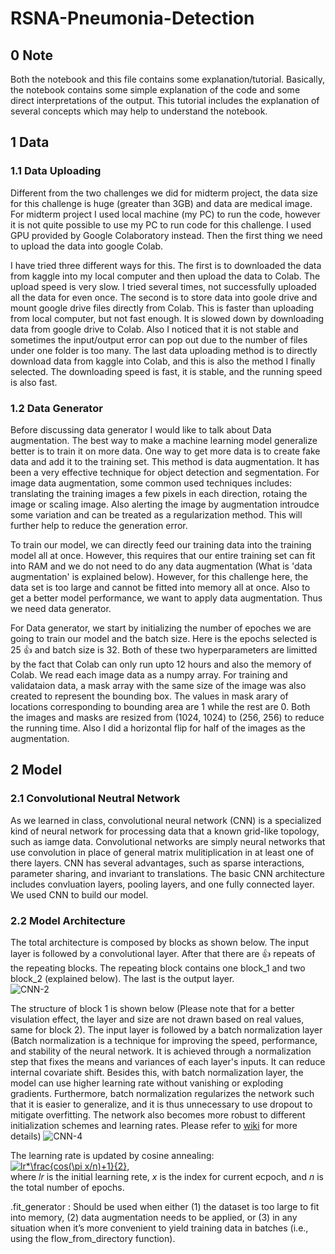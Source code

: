 # RSNA-Pneumonia-Detection

## 0 Note
Both the notebook and this file contains some explanation/tutorial. Basically, the notebook contains some simple explanation of the code and some direct interpretations of the output. This tutorial includes the explanation of several concepts which may help to understand the notebook.  <br />

## 1 Data 

### 1.1 Data Uploading
Different from the two challenges we did for midterm project, the data size for this challenge is huge (greater than 3GB) and data are medical image. For midterm project I used local machine (my PC) to run the code, however it is not quite possible to use my PC to run code for this challenge. I used GPU provided by Google Colaboratory instead. Then the first thing we need to upload the data into google Colab. 

I have tried three different ways for this. The first is to downloaded the data from kaggle into my local computer and then upload the data to Colab. The upload speed is very slow. I tried several times, not successfully uploaded all the data for even once. The second is to store data into goole drive and mount google drive files directly from Colab. This is faster than uploading from local computer, but not fast enough. It is slowed down by downloading data from google drive to Colab. Also I noticed that it is not stable and sometimes the input/output error can pop out due to the number of files under one folder is too many. The last data uploading method is to directly download data from kaggle into Colab, and this is also the method I finally selected. The downloading speed is fast, it is stable, and the running speed is also fast. 

### 1.2 Data Generator
Before discussing data generator I would like to talk about Data augmentation. The best way to make a machine learning model generalize better is to train it on more data. One way to get more data is to create fake data and add it to the training set. This method is data augmentation. It has been a very effective technique for object detection and segmentation. For image data augmentation, some common used techniques includes: translating the training images a few pixels in each direction, rotaing the image or scaling image. Also alerting the image by augmentation introudce some variation and can be treated as a regularization method. This will further help to reduce the generation error. 

To train our model, we can directly feed our training data into the training model all at once. However, this requires that our entire training set can fit into RAM and we do not need to do any data augmentation (What is 'data augmentation' is explained below). However, for this challenge here, the data set is too large and cannot be fitted into memory all at once. Also to get a better model performance, we want to apply data augmentation. Thus we need data generator. 

For Data generator, we start by initializing the number of epoches we are going to train our model and the batch size. Here is the epochs selected is 25 :+1: and batch size is 32. Both of these two hyperparameters are limitted by the fact that Colab can only run upto 12 hours and also the memory of Colab. We read each image data as a numpy array. For training and validataion data, a mask array with the same size of the image was also created to represent the bounding box. The values in mask arary of locations corresponding to bounding area are 1 while the rest are 0.  Both the images and masks are resized from (1024, 1024) to (256, 256) to reduce the running time. Also I did a horizontal flip for half of the images as the augmentation. 

## 2 Model
### 2.1 Convolutional Neutral Network
As we learned in class, convolutional neural network (CNN) is a specialized kind of neural network for processing data that a known grid-like topology, such as iamge data. Convolutional networks are simply neural networks that use convolution in place of general matrix mulitiplication in at least one of there layers. CNN has several advantages, such as sparse interactions, parameter sharing, and invariant to translations. The basic CNN architecture includes convluation layers, pooling layers, and one fully connected layer. We used CNN to build our model. 

### 2.2 Model Architecture
The total architecture is composed by blocks as shown below. The input layer is followed by a convolutional layer. After that there are :+1: repeats of the repeating blocks. The repeating block contains one block_1 and two block_2 (explained below). The last is the output layer.  
![CNN-2](https://user-images.githubusercontent.com/47232632/57198281-edd00800-6f3e-11e9-9263-702cc170187b.png)

The structure of block 1 is shown below (Please note that for a better visulation effect, the layer and size are not drawn based on real values, same for block 2). The input layer is followed by a batch normalization layer (Batch normalization is a technique for improving  the speed, performance, and stability of the neural network. It is achieved through a normalization step that fixes the means and variances of each layer's inputs. It can reduce internal covariate shift. Besides this, with batch normalization layer, the model can use higher learning rate without vanishing or exploding gradients. Furthermore, batch normalization regularizes the network such that it is easier to generalize, and it is thus unnecessary to use dropout to mitigate overfitting. The network also becomes more robust to different initialization schemes and learning rates. Please refer to [wiki](https://en.wikipedia.org/wiki/Batch_normalization) for more details)
![CNN-4](https://user-images.githubusercontent.com/47232632/57198648-21149600-6f43-11e9-9a34-e35a1d4fc92f.png)




The learning rate is updated by cosine annealing: <br />
<a href="https://www.codecogs.com/eqnedit.php?latex=lr*\frac{cos(\pi&space;x/n)&plus;1}{2}" target="_blank"><img src="https://latex.codecogs.com/svg.latex?lr*\frac{cos(\pi&space;x/n)&plus;1}{2}" title="lr*\frac{cos(\pi x/n)+1}{2}" /></a>,
<br />
where *lr* is the initial learning rete, *x* is the index for current ecpoch, and *n* is the total number of epochs. 

.fit_generator : Should be used when either (1) the dataset is too large to fit into memory, (2) data augmentation needs to be applied, or (3) in any situation when it’s more convenient to yield training data in batches (i.e., using the flow_from_directory  function).
